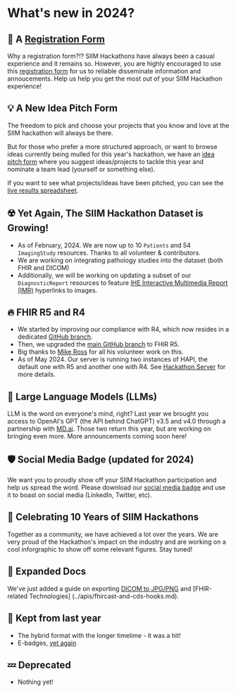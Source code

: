# What's new in 2024?

## 📝️ A [Registration Form](https://app.smartsheet.com/b/form/55e079d9c30c40deb4ae7b6805419804)
Why a registration form?!? SIIM Hackathons have always been a casual experience and it remains so. However, you are highly encouraged to use this [registration form](https://app.smartsheet.com/b/form/55e079d9c30c40deb4ae7b6805419804) for us to reliable disseminate information and annoucements. Help us help you get the most out of your SIIM Hackathon experience!


## 💡️ A New Idea Pitch Form 
The freedom to pick and choose your projects that you know and love at the SIIM hackathon will always be there.

But for those who prefer a more structured approach, or want to browse ideas currently being mulled for this year's hackathon, we have an [idea pitch form](https://forms.gle/us52mNyxg8o7TtQT9) where you suggest ideas/projects to tackle this year and nominate a team lead (yourself or something else).

If you want to see what projects/ideas have been pitched, you can see the [live results spreadsheet](https://docs.google.com/spreadsheets/d/160Ph4t0BxKb1L-Mv_Bq7867yHEXonBxrslgUf-EixmY/edit?usp=sharing).


## ☢️ Yet Again, The SIIM Hackathon Dataset is Growing!
* As of February, 2024. We are now up to 10 `Patients` and 54 `ImagingStudy` resources. Thanks to all volunteer & contributors.
* We are working on integrating pathology studies into the dataset (both FHIR and DICOM)
* Additionally, we will be working on updating a subset of our `DiagnosticReport` resources to feature [IHE Interactive Multimedia Report (IMR)](https://profiles.ihe.net/RAD/IMR/volume-1.html) hyperlinks to images.


## 🔥️ FHIR R5 and R4
* We started by improving our compliance with R4, which now resides in a dedicated [GitHub branch](https://github.com/ImagingInformatics/hackathon-dataset/tree/fhir-r4).
* Then, we upgraded the [main GitHub branch](https://github.com/ImagingInformatics/hackathon-dataset/tree/master) to FHIR R5.
* Big thanks to [Mike Ross](https://www.linkedin.com/in/mikerossut/) for all his volunteer work on this.
* As of May 2024. Our server is running two instances of HAPI, the default one with R5 and another one with R4. See [Hackathon Server](../getting-started/hackathon-server.md) for more details.


## 🤖️ Large Language Models (LLMs)
LLM is the word on everyone's mind, right? Last year we brought you access to OpenAI's GPT (the API behind ChatGPT) v3.5 and v4.0 through a partnership with [MD.ai](https://md.ai/). Those two return this year, but are working on bringing even more. More announcements coming soon here!


## 🛡️ Social Media Badge (updated for 2024)
We want you to proudly show off your SIIM Hackathon participation and help us spread the word. Please download our [social media badge](https://drive.google.com/file/d/1V37Cw_uLXv2w2J0XVp3pKqNH5slPbYS_/view?usp=sharing) and use it to boast on social media (LinkedIn, Twitter, etc).


## 🎉️ Celebrating 10 Years of SIIM Hackathons
Together as a community, we have achieved a lot over the years. We are very proud of the Hackathon's impact on the industry and are working on a cool inforgraphic to show off some relevant figures. Stay tuned!

## 📑️ Expanded Docs
We've just added a guide on exporting [DICOM to JPG/PNG](../apis/dicom-to-jpg-png.md) and [FHIR-related Technologies] (../apis/fhircast-and-cds-hooks.md).


## 🙌️ Kept from last year
  * The hybrid format with the longer timelime - it was a hit!
  * E-badges, [yet again](./2022.md)


## 💤️ Deprecated
  * Nothing yet!